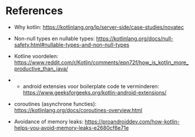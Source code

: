 

# References
- Why kotlin: https://kotlinlang.org/lp/server-side/case-studies/novatec
- Non-null types en nullable types: https://kotlinlang.org/docs/null-safety.html#nullable-types-and-non-null-types

- Kotline voordelen: https://www.reddit.com/r/Kotlin/comments/epn72f/how_is_kotlin_more_productive_than_java/
- - android extensies voor boilerplate code te verminderen: https://www.geeksforgeeks.org/kotlin-android-extensions/
- coroutines (asynchrone functies): https://kotlinlang.org/docs/coroutines-overview.html
- Avoidance of memory leaks: https://proandroiddev.com/how-kotlin-helps-you-avoid-memory-leaks-e2680cf6e71e
